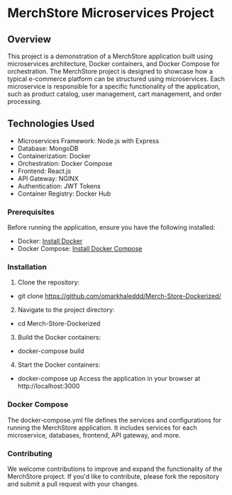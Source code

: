 # MerchStore Microservices Project

## Overview

This project is a demonstration of a MerchStore application built using microservices architecture, Docker containers, and Docker Compose for orchestration. The MerchStore project is designed to showcase how a typical e-commerce platform can be structured using microservices. Each microservice is responsible for a specific functionality of the application, such as product catalog, user management, cart management, and order processing.

## Technologies Used

- Microservices Framework: Node.js with Express
- Database: MongoDB
- Containerization: Docker
- Orchestration: Docker Compose
- Frontend: React.js
- API Gateway: NGINX
- Authentication: JWT Tokens
- Container Registry: Docker Hub

### Prerequisites

Before running the application, ensure you have the following installed:

- Docker: [Install Docker](https://docs.docker.com/get-docker/)
- Docker Compose: [Install Docker Compose](https://docs.docker.com/compose/install/)


### Installation

1. Clone the repository:

- git clone https://github.com/omarkhaleddd/Merch-Store-Dockerized/

2. Navigate to the project directory:
- cd Merch-Store-Dockerized

3. Build the Docker containers:
- docker-compose build

4. Start the Docker containers:
- docker-compose up
Access the application in your browser at http://localhost:3000

### Docker Compose
The docker-compose.yml file defines the services and configurations for running the MerchStore application. It includes services for each microservice, databases, frontend, API gateway, and more.

### Contributing
We welcome contributions to improve and expand the functionality of the MerchStore project. If you'd like to contribute, please fork the repository and submit a pull request with your changes.
